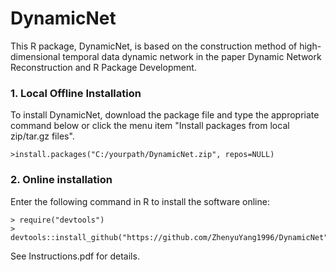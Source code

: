 # DynamicNet
This R package, DynamicNet, is based on the construction method of high-dimensional temporal data dynamic network in the paper Dynamic Network Reconstruction and R Package Development.

### 1. Local Offline Installation
To install DynamicNet, download the package file and type the appropriate command below or click the menu item "Install packages from local zip/tar.gz files".

    >install.packages("C:/yourpath/DynamicNet.zip", repos=NULL)    
### 2. Online installation
Enter the following command in R to install the software online:

    > require("devtools")
    > devtools::install_github("https://github.com/ZhenyuYang1996/DynamicNet")
    
See Instructions.pdf for details.
